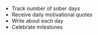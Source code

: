 - Track number of sober days
- Receive daily motivational quotes
- Write about each day
- Celebrate milestones
